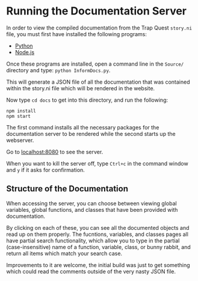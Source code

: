 # Running the Documentation Server

In order to view the compiled documentation from the Trap Quest `story.ni` file, you must first have installed the following programs:

+ [Python][1]
+ [Node.js][2]

Once these programs are installed, open a command line in the `Source/` directory and type: `python InformDocs.py`.

This will generate a JSON file of all the documentation that was contained within the story.ni file which will be rendered in the website.

Now type `cd docs` to get into this directory, and run the following:

    npm install
    npm start

The first command installs all the necessary packages for the documentation server to be rendered while the second starts up the webserver.

Go to [localhost:8080][3] to see the server.

When you want to kill the server off, type `Ctrl+c` in the command window and `y` if it asks for confirmation.

## Structure of the Documentation

When accessing the server, you can choose between viewing global variables, global functions, and classes that have been provided with documentation.

By clicking on each of these, you can see all the documented objects and read up on them properly. The fucntions, variables, and classes pages all have partial search functionality, which allow you to type in the partial (case-insensitive) name of a function, variable, class, or bunny rabbit, and return all items which match your search case.

Improvements to it are welcome, the initial build was just to get something which could read the comments outside of the very nasty JSON file.

[1]: https://www.python.org/
[2]: https://nodejs.org/
[3]: http://localhost:8080
